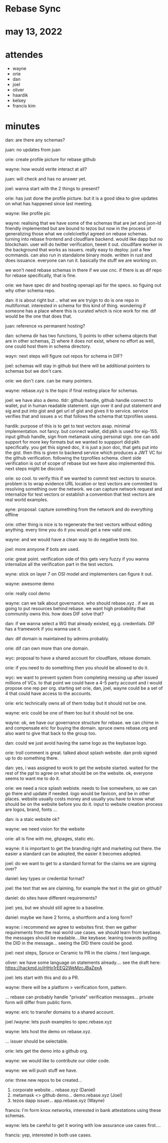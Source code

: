 # Rebase Sync

# may 13, 2022
# attendes
- wayne
- orie
- dan
- joel
- oliver
- haardik
- kelsey
- francis kim

# minutes

dan: are there any schemas?

juan: no updates from juan

orie: create profile picture for rebase github

wayne: how would verite interact at all?

juan: will check and has no answer yet.

joel: wanna start with the 2 things to present?

orie: has just done the profile picture. but it is a good idea to give updates on what has happened since last meeting.

wayne: like profile pic

wayne: realising that we have some of the schemas that are jwt and json-ld friendly implemented but are bound to tezos but now in the process of generalizing those what we colelciveltiyl agreed on rebase schemas. turning into rebase frontend and cloudflare backend. would like dapp but no blockchain. user will do twitter verification, tweet it out. cloudlfare worker in the background that works as issuers. really easy to deploy. just a few ocmmands. can also run in standalone binary mode. written in rust and does issuance. everyone can run it. basically the stuff we are working on.

we won't need rebase schemas in there if we use cnc. if there is as dif repo for rebase specifically, that is fine.

orie: we have spec dir and hosting openapi api for the specs. so figuing out why other schema repo.

dan: it is about right but .. what we are tryign to do is one repo in multiformat. interested in schema for this kind of thing. wondering if someone has a place where this is curated which is nice work for me. dif would be the one that does that.

juan: reference vs permanent hosting? 

dan: schema dir has two functions, 1) points to other schema objects that are in other schemas, 2) where it does not exist, where no effort as well, one could host them in schema directory.

wayn: next steps will figure out repos for schema in DIF?

joel: schemas will stay in github but there will be additional pointers to schemas but we don't care.

orie: we don't care. can be many pointers.

wayne: rebase.xyz is the topic if final resting place for schemas.

joel: we have also a demo. tldr: github handle, github handle connect to wallet, put in human readable statement. sign over it and put statement and sig and put into gist and get url of gist and gives it to service. service verifies that and issues a vc that follows the schema that tzprofiles usess.

hardik: purpose of this is to get to test vectors asap. minimal implementation. not fancy. but connect wallet, did:pkh is used for eip-155. input github handle, sign from metamask using personal sign. one can add support for more key formats but we wanted to suppport did:pkh specifically. you get this signed doc, it is just a json doc, that gets put into the gist. then this is given to backend service which produces a JWT VC for the github verification. following the tzprofiles schema. client side verification is out of scope of rebase but we have also implemented this. next steps might be discord. 

orie: so cool. to verify this if we wanted to commit test vectors to source. problem is to wrap evidence URL location or test vectors are commited to resolving something over the network. we can capture network request and internalize for test vectors or establish a convention that test vectors are real world examples. 

ayne: proposal: capture something from the network and do everything offline

orie: other thing is nice is to regenerate the test vectors without editing anything. every time you do it you would get a new valid one. 

wayne: and we would have a clean way to do negative tests too.

joel: more annyone if bots are used.

orie: great point. verification side of this gets very fuzzy if you wanna internalize all the verification part in the test vectors.

wyne: stick on layer 7 on OSI model and implementers can figure it out.

wayne: awesome demo

orie: really cool demo

wayne: can we talk about governance. who should rebase.xyz . if we as going to put resources behind rebase. we want high probability that community owns this. how does DIF solve that?

dan: if we wanna select a WG that already existed, eg.g. credentials. DIF has a framework if you wanna use it.

dan: dif domain is maintained by admins probably.

orie: dif can own more than one domain.

wyc: proposal to have a shared account for cloudflare, rebase domain.

orie: if you need to do something then you should be allowed to do it.

wyc: we want to prevent system from completing messing up after issued millions of VCs. to that point we could have a 4-5 party account and i would propose one rep per org. starting set orie, dan, joel, wayne could be a set of 4 that could have access to the accounts.

orie: eric technically owns all of them today but it should not be one.

wayne: eric could be one of them too but it should not be one. 

wayne: ok, we have our governance structure for rebase. we can chime in and compensate eric for buying the domain. spruce owns rebase.org and also want to give that back to the group too.

dan: could we just avoid having the same logo as the keybasse logo. 

orie: troll comment is great. talked about splash website. dan prob signed up to do something there.

dan: yes, i was assigned to work to get the website started. waited for the rest of the ppl to agree on what should be on the website. ok, everyone seems to want me to do it.

orie: we need a nice splash webiste. needs to live somewhere, so we can go there and update if needed. logo would be favicon, and be in other places. website usually costs money and usually you have to know what should be on the website before you do it. input to website creation process are logos, brand, fonts ...

dan: is a staic website ok?

wayne: we need vision for the website

orie: all is fine with me, ghpages, static etc.

wayne: it is important to get the branding right and marketing out there. the easier a standard can be adopted, the easier it becomes adopted.



joel: do we want to get to a standard format for the claims we are signing over?


daniel: key types or credential format?

joel: the text that we are claiming, for example the text in the gist on github?

daniel: do sites have different requirements?

joel: yes, but we should still agree to a baseline.

daniel: maybe we have 2 forms, a shortform and a long form?

wayne: i recommend we agree to websites first. then we gather requirements from the real world use cases. we should learn from keybase. the messages should be readable....like keybase. leaning towards putting the DID in the message... seeing the DID there could be good.

joel: next steps, Spruce or Ceramic to PR in the claims / text language.

oliver: we have some language on statements already.... see the draft here: https://hackmd.io/iHHo1rEEQ2WeMzcJBaZexA

joel: lets start with this and do a PR.

wayne: there will be a platform > verification form, pattern.

... rebase can probably handle "private" verification messages... private form will differ from public form.

wayne: eric to transfer domains to a shared account.

joel /wayne: lets push examples to spec.rebase.xyz

wayne: lets host the demo on rebase.xyz.

... issuer should be selectable.

orie: lets get the demo into a github org.

wayne: we would like to contribute our older code.

wayne: we will push stuff we have.

orie: three new repos to be created...

1. corporate website... rebase.xyz (Daniel)
2. metamask <> github demo... demo.rebase.xyz (Joel)
3. tezos dapp issuer... app.rebase.xyz (Wayne)


francis: I'm form knox networks, interested in bank attestations using these schemas.

wayne: lets be careful to get it woring with low assurance use cases first....

francis: yep, interested in both use cases.
